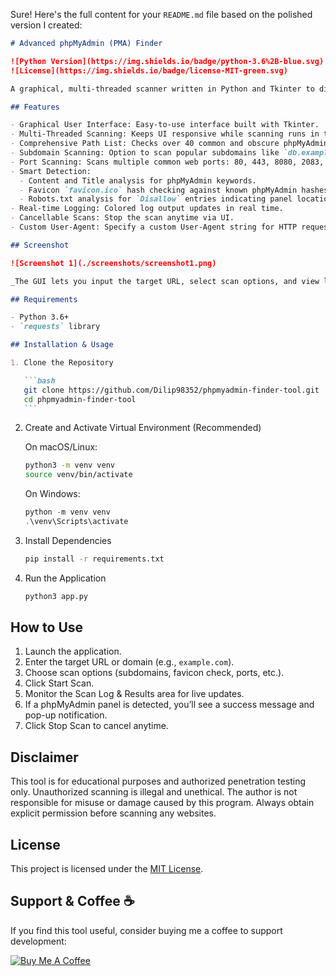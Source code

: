 Sure! Here's the full content for your `README.md` file based on the polished version I created:

````markdown
# Advanced phpMyAdmin (PMA) Finder

![Python Version](https://img.shields.io/badge/python-3.6%2B-blue.svg)  
![License](https://img.shields.io/badge/license-MIT-green.svg)

A graphical, multi-threaded scanner written in Python and Tkinter to discover hidden or non-standard phpMyAdmin login panels on web servers. This tool uses a combination of techniques for a comprehensive and efficient search.

## Features

- Graphical User Interface: Easy-to-use interface built with Tkinter.
- Multi-Threaded Scanning: Keeps UI responsive while scanning runs in the background.
- Comprehensive Path List: Checks over 40 common and obscure phpMyAdmin paths.
- Subdomain Scanning: Option to scan popular subdomains like `db.example.com` or `mysql.example.com`.
- Port Scanning: Scans multiple common web ports: 80, 443, 8080, 2083, 10000.
- Smart Detection:
  - Content and Title analysis for phpMyAdmin keywords.
  - Favicon `favicon.ico` hash checking against known phpMyAdmin hashes.
  - Robots.txt analysis for `Disallow` entries indicating panel locations.
- Real-time Logging: Colored log output updates in real time.
- Cancellable Scans: Stop the scan anytime via UI.
- Custom User-Agent: Specify a custom User-Agent string for HTTP requests.

## Screenshot

![Screenshot 1](./screenshots/screenshot1.png)

_The GUI lets you input the target URL, select scan options, and view live logs._

## Requirements

- Python 3.6+
- `requests` library

## Installation & Usage

1. Clone the Repository

   ```bash
   git clone https://github.com/Dilip98352/phpmyadmin-finder-tool.git
   cd phpmyadmin-finder-tool
   ```
````

2. Create and Activate Virtual Environment (Recommended)

   On macOS/Linux:

   ```bash
   python3 -m venv venv
   source venv/bin/activate
   ```

   On Windows:

   ```powershell
   python -m venv venv
   .\venv\Scripts\activate
   ```

3. Install Dependencies

   ```bash
   pip install -r requirements.txt
   ```

4. Run the Application

   ```bash
   python3 app.py
   ```

## How to Use

1. Launch the application.
2. Enter the target URL or domain (e.g., `example.com`).
3. Choose scan options (subdomains, favicon check, ports, etc.).
4. Click Start Scan.
5. Monitor the Scan Log & Results area for live updates.
6. If a phpMyAdmin panel is detected, you’ll see a success message and pop-up notification.
7. Click Stop Scan to cancel anytime.

## Disclaimer

This tool is for educational purposes and authorized penetration testing only. Unauthorized scanning is illegal and unethical. The author is not responsible for misuse or damage caused by this program. Always obtain explicit permission before scanning any websites.

## License

This project is licensed under the [MIT License](LICENSE).

## Support & Coffee ☕️

If you find this tool useful, consider buying me a coffee to support development:

[![Buy Me A Coffee](https://img.shields.io/badge/Buy_Me_A_Coffee-FF813F?style=flat&logo=buy-me-a-coffee&logoColor=white)](https://www.buymeacoffee.com/dilip)
